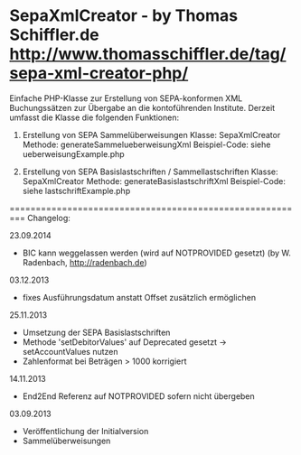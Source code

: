  SepaXmlCreator - by Thomas Schiffler.de
 http://www.thomasschiffler.de/tag/sepa-xml-creator-php/
=========================================================

Einfache PHP-Klasse zur Erstellung von SEPA-konformen XML Buchungssätzen zur Übergabe an die kontoführenden Institute.
Derzeit umfasst die Klasse die folgenden Funktionen:

1. Erstellung von SEPA Sammelüberweisungen
Klasse: SepaXmlCreator
Methode: generateSammelueberweisungXml
Beispiel-Code: siehe ueberweisungExample.php

2. Erstellung von SEPA Basislastschriften / Sammellastschriften
Klasse: SepaXmlCreator
Methode: generateBasislastschriftXml
Beispiel-Code: siehe lastschriftExample.php


=========================================================
Changelog: 

23.09.2014
- BIC kann weggelassen werden (wird auf NOTPROVIDED gesetzt)
  (by W. Radenbach, http://radenbach.de)

03.12.2013
- fixes Ausführungsdatum anstatt Offset zusätzlich ermöglichen

25.11.2013
- Umsetzung der SEPA Basislastschriften
- Methode 'setDebitorValues' auf Deprecated gesetzt -> setAccountValues nutzen
- Zahlenformat bei Beträgen > 1000 korrigiert

14.11.2013
- End2End Referenz auf NOTPROVIDED sofern nicht übergeben

03.09.2013 
- Veröffentlichung der Initialversion
- Sammelüberweisungen
